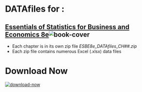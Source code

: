 # DATAfiles for :
## [Essentials of Statistics for Business and Economics 8e](http://www.cengage.com/c/essentials-of-statistics-for-business-and-economics-8e-anderson)![book-cover](http://www.cengage.com/covers/imageServlet?image_type=LRGFC&catalog=cengage&epi=21120852341823461576248511696442515685)

* Each chapter is in its own zip file *ESBE8e_DATAfiles_CH##.zip*
* Each zip file contains numerous Excel (.xlsx) data files
# Download Now
[![download-now](http://www.iconsdb.com/icons/preview/color/24828E/download-xxl.png)](https://github.com/Infinite-Actuary/ESBE-8e-Datafiles/archive/master.zip)
